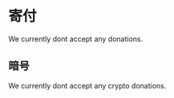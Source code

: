 # 寄付

We currently dont accept any donations.

## 暗号

We currently dont accept any crypto donations.
